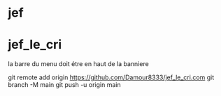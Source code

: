 # jef
# jef_le_cri
la barre du menu doit étre en haut de la banniere 

git remote add origin https://github.com/Damour8333/jef_le_cri.com
git branch -M main
git push -u origin main

